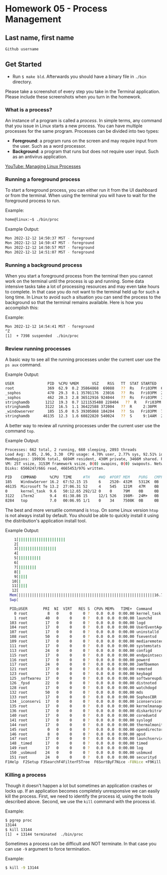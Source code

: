 # Homework 05 - Process Management


## Last name, first name

`Github username`

## Get Started

- Run `$ make bld`.  Afterwards you should have a binary file in `./bin` directory.

Please take a screenshot of every step you take in the Terminal application.  Please include these screenshots when you turn in the homework.

### What is a process?

An instance of a program is called a *process*. In simple terms, any command that you issue in Linux starts a new process. You can have multiple processes for the same program.  Processes can be divided into two types:

- **Foreground**: a program runs on the screen and may require input from the user. Such as a word processor.
- **Background**: a program that runs but does not require user input.  Such as an antivirus application.

[YouTube: Managing Linux Processes](https://youtu.be/P8GrPOpD8Sk)

### Running a foreground process

To start a foreground process, you can either run it from the UI dashboard or from the terminal.  When using the terminal you will have to wait for the foreground process to run.

Example:
```bash
home@linux:~$ ./bin/proc
```

Example Output:
```bash
Mon 2022-12-12 14:50:37 MST - foreground
Mon 2022-12-12 14:50:47 MST - foreground
Mon 2022-12-12 14:50:57 MST - foreground
Mon 2022-12-12 14:51:07 MST - foreground
```

### Running a background process

When you start a foreground process from the terminal then you cannot work on the terminal until the process is up and running. Some data intensive tasks take a lot of processing resources and may even take hours to complete. In that case you do not want to the terminal held up for such a long time.  In Linux to avoid such a situation you can send the process to the background so that the terminal remains available.  Here is how you accomplish this:

Example:
```bash
Mon 2022-12-12 14:54:41 MST - foreground
^Z
[1]  + 7398 suspended  ./bin/proc
```

### Review running processes

A basic way to see all the running processes under the current user use the `ps aux` command.

Example Output:
```bash
USER               PID  %CPU %MEM      VSZ    RSS   TT  STAT STARTED      TIME COMMAND
root               369  62.9  0.2 35864868  69088   ??  Rs   Fri03PM  66:31.04 /Library/SystemExtensions/D42696E4-442F-418D-878C-6ADDC38D2BEB/com.sophos.endpoint.scanextension.systemextension/Contents/MacOS/com.sophos.endpoint.scanextension
_sophos            470  29.3  0.1 35701176  23016   ??  Rs   Fri03PM  23:46.77 SophosCryptoGuard
_sophos            462  20.3  2.8 36512916 924044   ??  Rs   Fri03PM  34:05.21 SophosEventMonitor
stringhamdb       1212  19.3  0.7 1211535488 228404   ??  R    Fri03PM   8:31.82 /Applications/1Password.app/Contents/Library/LoginItems/1Password Launcher.app/../../../../Contents/MacOS/1Password
stringhamdb       3122  16.5  1.1 36422588 372004   ??  R     2:30PM   2:23.37 /Applications/iTerm.app/Contents/MacOS/iTerm2
_windowserver      185  15.0  0.5 39305868 184204   ??  Ss   Fri03PM  70:37.33 /System/Library/PrivateFrameworks/SkyLight.framework/Resources/WindowServer -daemon
stringhamdb      46135  12.3  1.6 60822820 540024   ??  S     9:14AM  29:25.38 /Applications/Microsoft Teams.app/Contents/Frameworks/Microsoft Teams Helper (Renderer).app/Contents/MacOS/Microsoft Teams Helper (Renderer) --type=renderer --user-data-dir=/Users/stringhamdb/Library/Application Support/Microsoft/Teams --ms-teams-less-cors=522133263 --app-path=/Applications/Microsoft Teams.app/Contents/Resources/app.asar --no-sandbox --no-zygote --autoplay-policy=no-user-gesture-required --disable-background-timer-throttling --field-trial-handle=1718379636,13849370343342076882,6943287138813528039,131072 --enable-features=ContextBridgeMutability,SharedArrayBuffer --disable-features=CalculateNativeWinOcclusion,ExtraCookieValidityChecks,ForcedColors,MediaFoundationAsyncH264Encoding,PlzServiceWorker,SpareRendererForSitePerProcess --lang=en-US --num-raster-threads=4 --enable-zero-copy --enable-gpu-memory-buffer-compositor-resources --enable-main-frame-before-activation --renderer-client-id=8 --shared-files --msteams-process-type=pluginHost
```

A better way to review all running processes under the current user use the command `top`.

Example Output:
```bash
Processes: 662 total, 2 running, 660 sleeping, 2893 threads                                                                                            15:01:07
Load Avg: 3.05, 2.96, 3.30  CPU usage: 4.70% user, 2.77% sys, 92.51% idle   SharedLibs: 837M resident, 119M data, 118M linkedit.
MemRegions: 199936 total, 6694M resident, 430M private, 3466M shared. PhysMem: 29G used (3274M wired), 2827M unused.
VM: 25T vsize, 3153M framework vsize, 0(0) swapins, 0(0) swapouts. Networks: packets: 5274893/5181M in, 2370403/1635M out.
Disks: 6566247/66G read, 4665453/97G written.

PID    COMMAND      %CPU  TIME     #TH    #WQ  #PORT MEM    PURG   CMPR PGRP  PPID  STATE    BOOSTS           %CPU_ME %CPU_OTHRS UID  FAULTS    COW
185    WindowServer 16.2  67:52.15 15     6    2520- 432M   5312K  0B   185   1     sleeping *0[1]            0.24438 0.79879    88   7002979+  111336
46135  Microsoft Te 13.2  27:06.31 52     4    545   121M   47M    0B   45929 45929 sleeping *1[37]           0.00000 0.00000    502  821335    14018
0      kernel_task  9.6   50:12.65 292/12 0    0     79M    0B     0B   0     0     running   0[0]            0.00000 0.00000    0    26606     8125
3122   iTerm2       9.4   01:38.86 15     12/1 526   198M-  24M+   0B   3122  1     sleeping *0[700]          0.46868 0.18289    502  554224+   2027
8284   top          7.0   00:06.95 1/1    0    34    7508K  0B     0B   8284  4850  running  *0[1]            0.00000 0.00000    0    45074+    135
```

The best and more versatile command is `htop`.  On some Linux version `htop` is not always install by default.  You should be able to quickly install it using the distribution's application install tool.

Example Output:
```bash
    1[|||||||||||||||||||||                                              28.0%] Tasks: 654, 1682 thr, 0 kthr; 1 running
    2[                                                                    0.0%] Load average: 3.11 3.04 3.28
    3[|||||||||||||||||                                                  22.5%] Uptime: 2 days, 23:23:41
    4[                                                                    0.0%]
    5[||||||||||                                                         13.3%]
    6[                                                                    0.0%]
    7[||||||||                                                           10.7%]
    8[|                                                                   0.7%]
    9[||||                                                                4.6%]
   10[|                                                                   0.7%]
   11[||||                                                                4.0%]
   12[                                                                    0.0%]
  Mem[|||||||||||||||||||||||||||||||||||||||||||||||||||||||||||||16.7G/32.0G]
  Swp[                                                                   0K/0K]

  PID△USER       PRI  NI  VIRT   RES S  CPU% MEM%   TIME+  Command
    0 root         8   0     0     0 ?   0.0  0.0  0:00.00 kernel_task
    1 root        40   0     0     0 ?   0.0  0.0  0:00.00 launchd
  103 root        17   0     0     0 ?   0.0  0.0  0:00.00 logd
  104 root        17   0     0     0 ?   0.0  0.0  0:00.00 UserEventAgent
  107 root        17   0     0     0 ?   0.0  0.0  0:00.00 uninstalld
  108 root        50   0     0     0 ?   0.0  0.0  0:00.00 fseventsd
  109 root        17   0     0     0 ?   0.0  0.0  0:00.00 mediaremoted
  111 root        17   0     0     0 ?   0.0  0.0  0:00.00 systemstats
  113 root        24   0     0     0 ?   0.0  0.0  0:00.00 configd
  115 root        17   0     0     0 ?   0.0  0.0  0:00.00 endpointsecurity
  116 root        17   0     0     0 ?   0.0  0.0  0:00.00 powerd
  117 root        24   0     0     0 ?   0.0  0.0  0:00.00 JamfDaemon
  121 root        17   0     0     0 ?   0.0  0.0  0:00.00 remoted
  123 root        17   0     0     0 ?   0.0  0.0  0:00.00 keybagd
  125 _softwareu  17   0     0     0 ?   0.0  0.0  0:00.00 softwareupdated
  126 _fpsd       22   0     0     0 ?   0.0  0.0  0:00.00 distnoted
  128 root        17   0     0     0 ?   0.0  0.0  0:00.00 watchdogd
  132 root        50   0     0     0 ?   0.0  0.0  0:00.00 mds
  133 root        17   0     0     0 ?   0.0  0.0  0:00.00 SophosCBR
  134 _iconservi  17   0     0     0 ?   0.0  0.0  0:00.00 iconservicesd
  135 root        17   0     0     0 ?   0.0  0.0  0:00.00 kernelmanagerd
  136 root        17   0     0     0 ?   0.0  0.0  0:00.00 diskarbitrationd
  140 root        17   0     0     0 ?   0.0  0.0  0:00.00 coreduetd
  141 root        17   0     0     0 ?   0.0  0.0  0:00.00 syslogd
  144 root        17   0     0     0 ?   0.0  0.0  0:00.00 thermalmonitord
  145 root         0   0     0     0 ?   0.0  0.0  0:00.00 opendirectoryd
  146 root         8   0     0     0 ?   0.0  0.0  0:00.00 apsd
  147 root        17   0     0     0 ?   0.0  0.0  0:00.00 launchservicesd
  148 _timed      17   0     0     0 ?   0.0  0.0  0:00.00 timed
  149 root        17   0     0     0 ?   0.0  0.0  0:00.00 log
  150 _usbmuxd    24   0     0     0 ?   0.0  0.0  0:00.00 usbmuxd
  151 root        24   0     0     0 ?   0.0  0.0  0:00.00 securityd
F1Help  F2Setup F3SearchF4FilterF5Tree  F6SortByF7Nice -F8Nice +F9Kill  F10Quit
```

### Killing a process

Though it doesn't happen a lot but sometimes an application crashes or locks up. If an application becomes completely unresponsive we can easily kill the process.  First, we need to identify the process id, using the tools described above. Second, we use the `kill` command with the process id.

Example:

```bash
$ pgrep proc
13144
$ kill 13144
[1]  + 13144 terminated  ./bin/proc
```

Sometimes a process can be difficult and NOT terminate.  In that case you can use `-9` argument to force termination.

Example:

```bash
$ kill -9 13144
```

